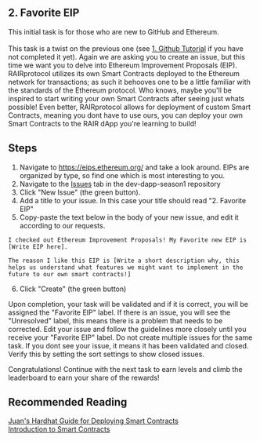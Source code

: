## 2. Favorite EIP
This initial task is for those who are new to GitHub and Ethereum.\
\
This task is a twist on the previous one (see [1. Github Tutorial](https://github.com/rairprotocol/dev-dapp-season1/tree/main/Season%201%20Tasks/1.%20GitHub%20Tutorial) if you have not completed it yet). Again we are asking you to create an issue, but this time we want you to delve into Ethereum Improvement Proposals (EIP). RAIRprotocol utilizes its own Smart Contracts deployed to the Ethereum network for transactions; as such it behooves one to be a little familiar with the standards of the Ethereum protocol. Who knows, maybe you'll be inspired to start writing your own Smart Contracts after seeing just whats possible! Even better, RAIRprotocol allows for deployment of custom Smart Contracts, meaning you dont have to use ours, you can deploy your own Smart Contracts to the RAIR dApp you're learning to build!

## Steps
1. Navigate to https://eips.ethereum.org/ and take a look around. EIPs are organized by type, so find one which is most interesting to you.
2. Navigate to the [Issues](https://github.com/rairprotocol/dev-dapp-season1/issues) tab in the dev-dapp-season1 repository
3. Click "New Issue" (the green button).
4. Add a title to your issue. In this case your title should read "2. Favorite EIP"
5. Copy-paste the text below in the body of your new issue, and edit it according to our requests.
```
I checked out Ethereum Improvement Proposals! My Favorite new EIP is [Write EIP here].

The reason I like this EIP is [Write a short description why, this helps us understand what features we might want to implement in the future to our own smart contracts!]
```
6. Click "Create" (the green button)

Upon completion, your task will be validated and if it is correct, you will be assigned the "Favorite EIP" label. If there is an issue, you will see the "Unresolved" label, this means there is a problem that needs to be corrected. Edit your issue and follow the guidelines more closely until you receive your "Favorite EIP" label. Do not create multiple issues for the same task. If you dont see your issue, it means it has been validated and closed. Verify this by setting the sort settings to show closed issues.

Congratulations! Continue with the next task to earn levels and climb the leaderboard to earn your share of the rewards!

## Recommended Reading 
[Juan's Hardhat Guide for Deploying Smart Contracts](https://github.com/rairprotocol/rair-solidity/blob/main/GUIDE.MD)\
[Introduction to Smart Contracts](https://ethereum.org/en/developers/docs/smart-contracts/)

